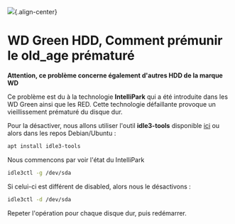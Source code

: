![](/mess/cover-wd-green.png){.align-center} 
 
# WD Green HDD, Comment prémunir le old_age prématuré 
 
**Attention, ce problème concerne également d'autres HDD de la marque 
WD** 
 
Ce problème est du à la technologie **IntelliPark** qui a été introduite 
dans les WD Green ainsi que les RED. Cette technologie défaillante 
provoque un vieillissement prématuré du disque dur. 
 
Pour la désactiver, nous allons utiliser l'outil **idle3-tools** 
disponible [ici](http://idle3-tools.sourceforge.net/) ou alors dans les 
repos Debian/Ubuntu : 
 
``` bash 
apt install idle3-tools 
``` 
 
Nous commencons par voir l'état du IntelliPark 
 
``` bash 
idle3ctl -g /dev/sda 
``` 
 
Si celui-ci est différent de disabled, alors nous le désactivons : 
 
``` bash 
idle3ctl -d /dev/sda 
``` 
 
Repeter l'opération pour chaque disque dur, puis redémarrer. 
